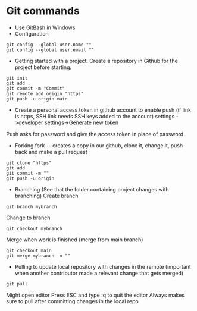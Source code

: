 # Git commands
* Use GitBash in Windows
* Configuration
```
git config --global user.name ""
git config --global user.email ""
```
* Getting started with a project. Create a repository in Github for the project before starting.
```
git init
git add .
git commit -m "Commit"
git remote add origin "https"
git push -u origin main
```
* Create a personal access token in github account to enable push (if link is https, SSH link needs SSH keys added to the account)
settings ->developer settings->Generate new token

Push asks for password and give the access token in place of password

* Forking
fork -- creates a copy in our github, clone it, change it, push back and make a pull request
```
git clone "https"
git add .
git commit -m ""
git push -u origin
```
* Branching (See that the folder containing project changes with branching)
Create branch
```
git branch mybranch
```
Change to branch
```
git checkout mybranch
```
Merge when work is finished (merge from main branch)
```
git checkout main
git merge mybranch -m ""
```

* Pulling to update local repository with changes in the remote (important when another contributor made a relevant change that gets merged)
```
git pull
```
Might open editor
Press ESC and type :q to quit the editor
Always makes sure to pull after committing changes in the local repo
